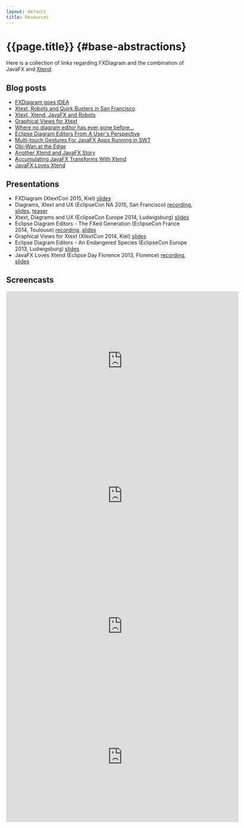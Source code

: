 ```yaml
---
layout: default
title: Resources
---
```

# {{page.title}} {#base-abstractions}

Here is a collection of links regarding FXDiagram and the combination of JavaFX and [Xtend](http://xtend-lang.org).

## Blog posts

- [FXDiagram goes IDEA](http://koehnlein.blogspot.de/2015/06/fxdiagram-goes-idea.html)
- [Xtext, Robots and Quirk Busters in San Francisco ](http://koehnlein.blogspot.de/2015/03/xtext-robots-and-quirk-busters-in-san.html)
- [Xtext, Xtend, JavaFX and Robots](http://koehnlein.blogspot.de/2014/10/xtext-xtend-javafx-and-robots.html)
- [Graphical Views for Xtext ](http://koehnlein.blogspot.de/2014/08/graphical-views-for-xtext.html)
- [Where no diagram editor has ever gone before... ](http://koehnlein.blogspot.de/2013/11/where-no-diagram-editor-has-ever-gone.html)
- [Eclipse Diagram Editors From A User's Perspective  ](http://koehnlein.blogspot.de/2013/10/eclipse-diagram-editors-from-users.html)
- [Multi-touch Gestures For JavaFX Apps Running in SWT ](http://koehnlein.blogspot.de/2013/10/multi-touch-gestures-for-javafx-apps.html)
- [Obi-Wan at the Edge ](http://koehnlein.blogspot.de/2013/09/obi-wan-at-edge.html)
- [Another Xtend and JavaFX Story 
](http://koehnlein.blogspot.de/2013/05/another-xtend-and-javafx-story.html)
- [Accumulating JavaFX Transforms With Xtend ](http://koehnlein.blogspot.de/2013/01/accumulating-javafx-transforms-with.html)
- [JavaFX Loves Xtend ](http://koehnlein.blogspot.de/2013/01/javafx-loves-xtend.html)


## Presentations

- FXDiagram (XtextCon 2015, Kiel) 
[slides](http://www.slideshare.net/schwurbel/graphical-views-for-your-xtext-fxdiagram) 
- Diagrams, Xtext and UX (EclipseCon NA 2015, San Francisco) 
[recording](http://www.infoq.com/presentations/xtext-fxdiagram), [slides](http://www.slideshare.net/schwurbel/diagrams-xtext-and-ux), [teaser](https://www.youtube.com/watch?v=C2BBew78uhM)
- Xtext, Diagrams and UX (EclipseCon Europe 2014, Ludwigsburg) 
[slides](http://www.slideshare.net/schwurbel/xtext-diagrams-and-ux) 
- Eclipse Diagram Editors - The FXed Generation (EclipseCon France 2014, Toulouse) 
[recording](https://www.youtube.com/watch?v=SiCYv3xgE6U&list=PLy7t4z5SYNaRapIYIiYYH5aQQdVlgxIBR&index=11), [slides](http://www.slideshare.net/schwurbel/eclipse-diagram-editors-the-f-xed-generation)
- Graphical Views for Xtext (XtextCon 2014, Kiel) 
[slides](http://www.slideshare.net/schwurbel/graphical-views-for-xtext)
- Eclipse Diagram Editors - An Endangered Species (EclipseCon Europe 2013, Ludwigsburg)
[slides](http://www.slideshare.net/schwurbel/eclipse-diagram-editors-an-endangered-species)
- JavaFX Loves Xtend (Eclipse Day Florence 2013, Florence)
[recording](https://www.youtube.com/watch?v=11CAnp6XOMs), [slides](http://www.rcp-vision.com/wp-content/uploads/2013/05/JanKoehnlein_EDF2013.pdf)

## Screencasts

<iframe src="https://www.youtube.com/embed/cyJv5BzEe5Q" width="626" height="374" frameborder="0" webkitallowfullscreen mozallowfullscreen allowfullscreen></iframe>

<iframe src="http://player.vimeo.com/video/104115680" width="626" height="352" frameborder="0" webkitallowfullscreen mozallowfullscreen allowfullscreen></iframe>

<iframe src="http://player.vimeo.com/video/78335676" width="626" height="352" frameborder="0" webkitallowfullscreen mozallowfullscreen allowfullscreen></iframe>

<iframe src="http://player.vimeo.com/video/76691561" width="626" height="352" frameborder="0" webkitallowfullscreen mozallowfullscreen allowfullscreen></iframe>